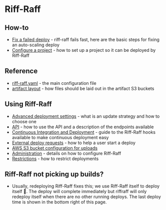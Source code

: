 Riff-Raff
=========

How-to
------

 - [Fix a failed deploy](howto/fix-a-failed-deploy.md) - riff-raff fails fast, here are the basic steps
   for fixing an auto-scaling deploy
 - [Configure a project](howto/configure-a-project.md) - how to set up a project so it can be deployed by Riff-Raff

Reference
---------

 - [riff-raff.yaml](reference/riff-raff.yaml.md) - the main configuration file
 - [artifact layout](reference/s3-artifact-layout.md) - how files should be laid out in the artifact S3 buckets

Using Riff-Raff
---------------

 - [Advanced deployment settings](riffraff/advanced-settings.md) - what is an update strategy and how to choose one
 - [API](riffraff/api.md) - how to use the API and a description of the endpoints available
 - [Continuous Integration and Deployment](riffraff/hooksAndCD.md) - guide to the Riff-Raff hooks available to make continuous
 deployment easy
 - [External deploy requests](riffraff/externalRequest.md) - how to help a user start a deploy
 - [AWS S3 bucket configuration for uploads](riffraff/s3buckets.md)
 - [Administration](riffraff/administration/) - details on how to configure Riff-Raff
 - [Restrictions](riffraff/restrictions.md) - how to restrict deployments

Riff-Raff not picking up builds?
---------------
 - Usually, redeploying Riff-Raff fixes this; we use Riff-Raff itself to deploy itself 🎉. The deploy will complete immediately  but riffraff will only redeploy itself when there are no other running deploys. The last deploy time is shown in the bottom right of this page. 
